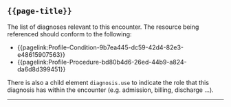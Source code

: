 ## <code>{{page-title}}</code>

The list of diagnoses relevant to this encounter. The resource being referenced should conform to the following:

-  {{pagelink:Profile-Condition-9b7ea445-dc59-42d4-82e3-e48615907563}}
-  {{pagelink:Profile-Procedure-bd80b4d6-26ed-44b9-a824-da6d8d399451}}

There is also a child element `diagnosis.use` to indicate the role that this diagnosis has within the encounter (e.g. admission, billing, discharge …).

---

